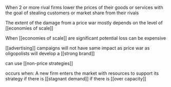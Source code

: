 When 2 or more rival firms lower the prices of their goods or services with the goal of stealing customers or market share from their rivals

The extent of the damage from a price war mostly depends on the level of [[economies of scale]]

When [[economies of scale]] are significant potential loss can be expensive

[[advertising]] campaigns will not have same impact as price war as oligopolists will develop a [[strong brand]] 

can use [[non-price strategies]]

occurs when:
	A new firm enters the market with resources to support its strategy
	if there is [[stagnant demand]]
	if there is [[over capacity]]
